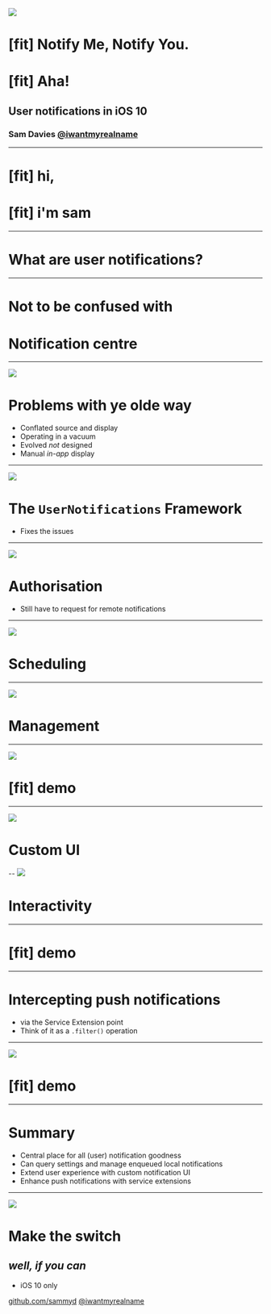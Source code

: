 ![](images/postboxes.jpg)

# [fit] Notify Me, Notify You.
# [fit] Aha!
## User notifications in iOS 10
### Sam Davies [@iwantmyrealname](https://twitter.com/iwantmyrealname)

---

# [fit] hi,
# [fit] i'm sam

---

# What are user notifications?

---

# Not to be confused with
# Notification centre

---
![](images/olde.jpg)

# Problems with ye olde way

- Conflated source and display
- Operating in a vacuum
- Evolved _not_ designed
- Manual _in-app_ display

---

![](images/crowd.jpg)

# The `UserNotifications` Framework

- Fixes the issues



---

![](images/security.jpg)

# Authorisation

- Still have to request for remote notifications


---
![](images/clock.jpg)

# Scheduling


---
![](images/desk.jpg)

# Management


---
![](images/blackboard.jpg)

# [fit] demo


---
![](images/paint.jpg)

# Custom UI


--
![](images/)

# Interactivity


---
# [fit] demo


---
# Intercepting push notifications

- via the Service Extension point
- Think of it as a `.filter()` operation


---
![](images/blackboard.jpg)
# [fit] demo


---
# Summary

- Central place for all (user) notification goodness
- Can query settings and manage enqueued local notifications
- Extend user experience with custom notification UI
- Enhance push notifications with service extensions

---
![](images/switch.jpg)

# Make the switch

## _well, if you can_

- iOS 10 only

[github.com/sammyd](github.com/sammyd)
[@iwantmyrealname](twitter.com/iwantmyrealname)




